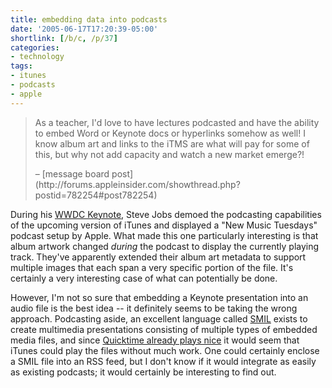 ```yaml
---
title: embedding data into podcasts
date: '2005-06-17T17:20:39-05:00'
shortlink: [/b/c, /p/37]
categories:
- technology
tags:
- itunes
- podcasts
- apple
---
```

> As a teacher, I'd love to have lectures podcasted and have the ability to embed Word or Keynote docs or hyperlinks
> somehow as well! I know album art and links to the iTMS are what will pay for some of this, but why not add capacity
> and watch a new market emerge?! 
>
> <footer>– [message board post](http://forums.appleinsider.com/showthread.php?postid=782254#post782254)</footer>

During his [WWDC Keynote][], Steve Jobs demoed the podcasting capabilities of the upcoming version of iTunes and
displayed a "New Music Tuesdays" podcast setup by Apple.  What made this one particularly interesting is that album
artwork changed _during_ the podcast to display the currently playing track.  They've apparently extended their album
art metadata to support multiple images that each span a very specific portion of the file.  It's certainly a very
interesting case of what can potentially be done.

However, I'm not so sure that embedding a Keynote presentation into an audio file is the best idea -- it definitely
seems to be taking the wrong approach.  Podcasting aside, an excellent language called [SMIL][] exists to create
multimedia presentations consisting of multiple types of embedded media files, and since [Quicktime already plays
nice][quicktime+smil] it would seem that iTunes could play the files without much work.  One could certainly enclose a
SMIL file into an RSS feed, but I don't know if it would integrate as easily as existing podcasts; it would certainly be
interesting to find out.

[WWDC Keynote]: http://www.apple.com/quicktime/qtv/wwdc05/
[SMIL]: http://en.wikipedia.org/wiki/Synchronized_Multimedia_Integration_Language
[quicktime+smil]: http://developer.apple.com/documentation/QuickTime/IQ_InteractiveMovies/quicktimeandsmil/chapter_10_section_4.html
